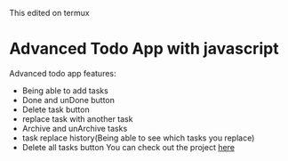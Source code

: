 This edited on termux

# Advanced Todo App with javascript
Advanced todo app features:
- Being able to add tasks
- Done and unDone button
- Delete task button
- replace task with another task
- Archive and unArchive tasks
- task replace history(Being able to see which tasks you replace)
- Delete all tasks button
You can check out the project [here](https://jabrayilzadeali.github.io/Todo-App/)
